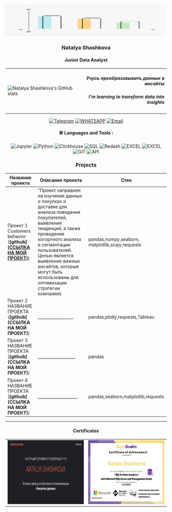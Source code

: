 <p align="center">
  <img width="800" height="100" src="https://github.com/NatalyaShashkova/NatalyaShashkova/blob/main/gif/2D%20Graph.gif"  alt="animated" />
</p>

### <p align="center">Natalya Shashkova</p>
#### <p align="center">Junior Data Analyst</p>

<table align="center">
  <tr>
    <td align="left">
      <img width="350" height="100" src="https://github-readme-stats.vercel.app/api?username=NatalyaShashkova&show_icons=true&theme=radical&title_color=0000ff&icon_color=0000ff&text_color=191970&bg_color=87cefa" alt="Natalya Shashkova's GitHub stats" />
    </td>
    <td align="right">
      <h5>Учусь преобразовывать данные в инсайты</h5>
      <h5>I'm learning to transform data into insights</h5>
    </td>
  </tr>
</table>
<div align="center">

  <a href="">[![Telegram](https://img.shields.io/badge/-Telegram-27A7E7?style=for-the-badge&logo=telegram)](https://t.me/NatalyaShaskova)</a>
  <a href="">[![WHATSAPP](https://img.shields.io/badge/-WHATSAPP-28D146?style=for-the-badge&logo=whatsapp&logoColor=FFFFFF)](https://wa.me/9215815503)</a>
<a href="mailto:9215815503sh@gmail.com">
  <img src="https://img.shields.io/badge/-Email-27A7E7?style=for-the-badge&logo=email" alt="Email">
</a>



####  🛠️ Languages and Tools :  
![Jupyter](https://img.shields.io/badge/-Jupyter_Notebook-FFF?style=for-the-badge&logo=Jupyter)
![Python](https://img.shields.io/badge/-Python-FFF?style=for-the-badge&logo=python)
![Clickhouse](https://img.shields.io/badge/-Clickhouse-FFF?style=for-the-badge&logo=Clickhouse)
![SQL](https://img.shields.io/badge/-SQL-00A4EF?style=for-the-badge&logo=SQL)
![Redash](https://img.shields.io/badge/-Redash-E44D26?style=for-the-badge&logo=Redash)
![EXCEL](https://img.shields.io/badge/-EXCEL-FF?style=for-the-badge&logo=EXCEL)
![EXCEL](https://img.shields.io/badge/-Google_Sheets-FFF?style=for-the-badge&logo=GoogleSheets)
![GIT](https://img.shields.io/badge/-GIT-FFF?style=for-the-badge&logo=GIT)
![API](https://img.shields.io/badge/-API-FF6600?style=for-the-badge&logo=API)

</div>

### <p align="center">Projects</p>
|Название проекта| Описание проекта| Стек|
|----------------|-----------------|-----|
|Проект 1  Customers behavior  (__[github]([ССЫЛКА НА МОЙ ПРОЕКТ](https://github.com/NatalyaShashkova/Customers-behavior))__)|"Проект направлен на изучение данных о покупках и доставке для анализа поведения покупателей, выявления тенденций, а также проведения когортного анализа и сегментации пользователей. Целью является выявление важных инсайтов, которые могут быть использованы для оптимизации стратегии компании).|pandas,numpy,seaborn,  matplotlib,scipy,requests|
|Проект 2 НАЗВАНИЕ ПРОЕКТА  (__[github](ССЫЛКА НА МОЙ ПРОЕКТ)__)|_________________.|pandas,plotly,requests,Tableau|
|Проект 3 НАЗВАНИЕ ПРОЕКТА  (__[github](ССЫЛКА НА МОЙ ПРОЕКТ)__)|__________________.|pandas|
|Проект 4 НАЗВАНИЕ ПРОЕКТА  (__[github](ССЫЛКА НА МОЙ ПРОЕКТ)__)|___________________.|pandas,seaborn,matplotlib,requests|

<hr>


#### <p align="center">Certificates</p>
<table align="center">
  <tr>
    <td align="left">
      <img width="400" height="200" src="https://github.com/NatalyaShashkova/NatalyaShashkova/blob/main/gif/Снимок%20экрана%202024-07-16%20в%2023.35.49.png" />
    </td>
    <td align="right">
      <img width="400" height="200" src="https://github.com/NatalyaShashkova/NatalyaShashkova/blob/main/gif/Снимок%20экрана%202024-07-16%20в%2023.38.44.png" />
    </td>
  </tr>
</table>


